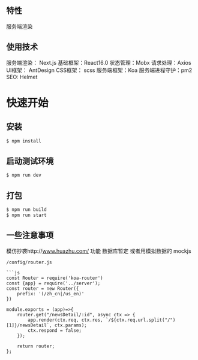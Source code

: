 

## 特性
服务端渲染

## 使用技术
服务端渲染： Next.js
基础框架：React16.0
状态管理：Mobx
请求处理：Axios
UI框架： AntDesign
CSS框架： scss
服务端框架：Koa
服务端进程守护：pm2
SEO: Helmet

# 快速开始

## 安装
````bash
$ npm install
````

## 启动测试环境
````bash
$ npm run dev 
````

## 打包
````bash
$ npm run build
$ npm run start 
````

## 一些注意事项
模仿抄袭http://www.huazhu.com/ 功能 
数据库暂定
或者用模拟数据的 mockjs
```前端路由
/config/router.js

```js
const Router = require('koa-router')
const {app} = require('../server');
const router = new Router({
    prefix: '(/zh_cn|/us_en)'
})

module.exports = (app)=>{
    router.get("/newsDetail/:id", async ctx => {
		app.render(ctx.req, ctx.res, `/${ctx.req.url.split("/")[1]}/newsDetail`, ctx.params);
		ctx.respond = false;
	});

    return router;
};
```

